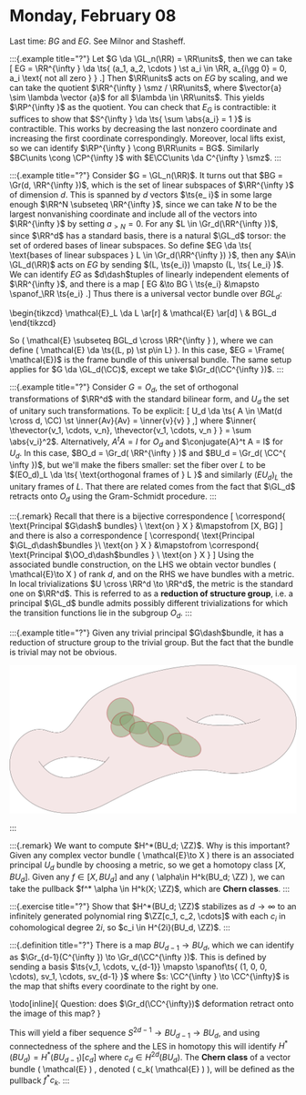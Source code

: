 # Monday, February 08

Last time: $BG$ and $EG$.
See Milnor and Stasheff.


:::{.example title="?"}
Let $G \da \GL_n(\RR) = \RR\units$, then we can take 
\[
EG = \RR^{\infty } \da \ts{ (a_1, a_2, \cdots ) \st a_i \in \RR, a_{i\gg 0} = 0, a_i \text{ not all zero } }
.\]
Then $\RR\units$ acts on $EG$ by scaling, and we can take the quotient $\RR^{\infty } \smz / \RR\units$, where $\vector{a} \sim \lambda \vector {a}$ for all $\lambda \in \RR\units$.
This yields $\RP^{\infty }$ as the quotient.
You can check that $E_G$ is contractible: it suffices to show that $S^{\infty } \da \ts{ \sum \abs{a_i} = 1 }$ is contractible.
This works by decreasing the last nonzero coordinate and increasing the first coordinate correspondingly.
Moreover, local lifts exist, so we can identify $\RP^{\infty } \cong B\RR\units = BG$.
Similarly $BC\units \cong \CP^{\infty }$ with $E\CC\units \da C^{\infty } \smz$.
:::


:::{.example title="?"}
Consider $G = \GL_n(\RR)$.
It turns out that $BG = \Gr(d, \RR^{\infty })$, which is the set of linear subspaces of $\RR^{\infty }$ of dimension $d$.
This is spanned by $d$ vectors $\ts{e_ i}$ in some large enough $\RR^N \subseteq \RR^{\infty }$, since we can take $N$ to be the largest nonvanishing coordinate and include all of the vectors into $\RR^{\infty }$ by setting $a_{> N} = 0$.
For any $L \in \Gr_d(\RR^{\infty })$, since $\RR^d$ has a standard basis, there is a natural $\GL_d$ torsor: the set of ordered bases of linear subspaces.
So define $EG \da \ts{ \text{bases of linear subspaces } L \in \Gr_d(\RR^{\infty }) }$, then any $A\in \GL_d(\RR)$ acts on $EG$ by sending $(L, \ts{e_i}) \mapsto (L, \ts{ Le_i} )$.
We can identify $EG$ as $d\dash$tuples of linearly independent elements of $\RR^{\infty }$, and there is a map 
\[
EG &\to BG \\
\ts{e_i} &\mapsto \spanof_\RR \ts{e_i}
.\]
Thus there is a universal vector bundle over $BGL_d$:


\begin{tikzcd}
\mathcal{E}_L \da L 
  \ar[r] 
& 
\mathcal{E} 
  \ar[d] 
\\
& 
BGL_d
\end{tikzcd}

So \( \mathcal{E} \subseteq BGL_d \cross \RR^{\infty }  \), where we can define \( \mathcal{E} \da \ts{(L, p) \st p\in L}  \).
In this case, $EG = \Frame( \mathcal{E})$ is the frame bundle of this universal bundle. 
The same setup applies for $G \da \GL_d(\CC)$, except we take $\Gr_d(\CC^{\infty })$.
:::


:::{.example title="?"}
Consider $G = O_d$, the set of orthogonal transformations of $\RR^d$ with the standard bilinear form, and $U_d$ the set of unitary such transformations.
To be explicit:
\[
U_d \da \ts{ A \in \Mat(d \cross d, \CC) \st \inner{Av}{Av} = \inner{v}{v} }
,\]
where $\inner{ \thevector{v_1, \cdots, v_n}, \thevector{v_1, \cdots, v_n } } = \sum \abs{v_i}^2$.
Alternatively, $A^t A = I$ for $O_d$ and $\conjugate{A}^t A = I$ for $U_d$.
In this case, $BO_d = \Gr_d( \RR^{\infty } )$ and $BU_d = \Gr_d( \CC^{ \infty })$, but we'll make the fibers smaller: set the fiber over $L$ to be $(EO_d)_L \da \ts{ \text{orthogonal frames of } L }$ and similarly $(EU_d)_L$ the unitary frames of $L$.
That there are related comes from the fact that $\GL_d$ retracts onto $O_d$ using the Gram-Schmidt procedure.
:::


:::{.remark}
Recall that there is a bijective correspondence
\[
\correspond{
  \text{Principal $G\dash$ bundles}
  \\ \text{on } X
}
&\mapstofrom
  [X, BG]
\]
and there is also a correspondence 
\[
\correspond{
  \text{Principal $\GL_d\dash$bundles }\\
  \text{on } X
}
&\mapstofrom
\correspond{
  \text{Principal $\OO_d\dash$bundles } \\
  \text{on } X
}
\]
Using the associated bundle construction, on the LHS we obtain vector bundles \( \mathcal{E}\to X  \) of rank $d$, and on the RHS we have bundles with a metric.
In local trivializations $U \cross \RR^d \to \RR^d$, the metric is the standard one on $\RR^d$.
This is referred to as a **reduction of structure group**, i.e. a principal $\GL_d$ bundle admits possibly different trivializations for which the transition functions lie in the subgroup $O_d$.
:::


:::{.example title="?"}
Given any trivial principal $G\dash$bundle, it has a reduction of structure group to the trivial group.
But the fact that the bundle is trivial may not be obvious.

<!--\begin{tikzpicture}-->
<!--\fontsize{41pt}{1em} -->
<!--\node (node_one) at (0,0) { \import{/home/zack/SparkleShare/github.com/Notes/Class_Notes/2021/Spring/FourManifolds/sections/figures}{forbidden_donut.pdf_tex} };-->
<!--\end{tikzpicture}-->

![](figures/forbidden_donut.png)

:::


:::{.remark}
We want to compute $H^*(BU_d; \ZZ)$.
Why is this important?
Given any complex vector bundle \( \mathcal{E}\to X  \) there is an associated principal $U_d$ bundle by choosing a metric, so we get a homotopy class $[X, BU_d]$.
Given any $f\in [X, BU_d]$ and any \( \alpha\in H^k(BU_d; \ZZ) \), we can take the pullback $f^* \alpha \in H^k(X; \ZZ)$, which are **Chern classes**.
:::


:::{.exercise title="?"}
Show that $H^*(BU_d; \ZZ)$ stabilizes as $d\to \infty$ to an infinitely generated polynomial ring $\ZZ[c_1, c_2, \cdots]$ with each $c_i$ in cohomological degree $2i$, so $c_i \in H^{2i}(BU_d, \ZZ)$.
:::


:::{.definition title="?"}
There is a map $BU_{d-1} \to BU_d$, which we can identify as $\Gr_{d-1}(C^{\infty }) \to \Gr_d(\CC^{\infty })$.
This is defined by sending a basis $\ts{v_1, \cdots, v_{d-1}} \mapsto \spanof\ts{ (1, 0, 0, \cdots), sv_1, \cdots, sv_{d-1} }$ where $s: \CC^{\infty } \to \CC^{\infty}$ is the map that shifts every coordinate to the right by one.

\todo[inline]{
  Question: does $\Gr_d(\CC^{\infty})$ deformation retract onto the image of this map?
}

This will yield a fiber sequence $S^{2d-1} \to BU_{d-1} \to BU_d$, and using connectedness of the sphere and the LES in homotopy this will identify $H^*(BU_d) = H^*(BU_{d-1})[c_d]$ where $c_d \in H^{2d}(BU_d)$.
The **Chern class** of a vector bundle \( \mathcal{E}  \) , denoted \( c_k( \mathcal{E} )  \), will be defined as the pullback $f^* c_k$.
:::







